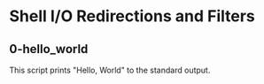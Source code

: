 # Shell I/O Redirections and Filters

## 0-hello_world
This script prints "Hello, World" to the standard output.
